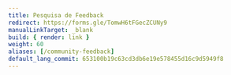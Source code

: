```yaml
---
title: Pesquisa de Feedback
redirect: https://forms.gle/TomwH6tFGecZCUNy9
manualLinkTarget: _blank
build: { render: link }
weight: 60
aliases: [/community-feedback]
default_lang_commit: 653100b19c63cd3db6e19e578455d16c9d5949f8
---
```

